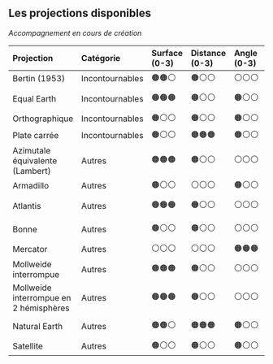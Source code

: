 ## Les projections disponibles

*Accompagnement en cours de création*

| Projection | Catégorie | Surface (0-3) | Distance (0-3) | Angle   (0-3) | Type |
| :--- | :--- | :--- | :--- | :--- | :--- |
| Bertin (1953) | Incontournables | 🟠🟠⚪ | 🟠⚪️⚪ | ⚪️⚪️⚪ | Autre |
| Equal Earth | Incontournables | 🟠🟠🟠 | 🟠⚪️⚪ | 🟠⚪️⚪ | Pseudo-cylindrique |
| Orthographique | Incontournables | 🟠⚪️⚪ | 🟠⚪️⚪ | 🟠⚪️⚪ | Azimutale |
| Plate carrée | Incontournables | 🟠⚪️⚪ | 🟠🟠🟠 | 🟠⚪️⚪ | Cylindrique |
| Azimutale équivalente (Lambert) | Autres | 🟠🟠🟠 | 🟠⚪️⚪ | ⚪️⚪️⚪ | Azimutale |
| Armadillo | Autres | 🟠⚪️⚪ | ⚪️⚪️⚪ | 🟠⚪️⚪ | Autre |
| Atlantis | Autres | 🟠🟠🟠 | 🟠⚪️⚪ | ⚪️⚪️⚪ | Pseudo-cylindrique |
| Bonne | Autres | 🟠⚪️⚪ | 🟠⚪️⚪ | ⚪️⚪️⚪ | Pseudo-conique |
| Mercator | Autres | ⚪️⚪️⚪ | ⚪️⚪️⚪ | 🟠🟠🟠 | Cylindrique |
| Mollweide interrompue | Autres | 🟠🟠🟠 | 🟠⚪️⚪ | ⚪️⚪️⚪ | Pseudo-cylindrique |
| Mollweide interrompue en 2 hémisphères | Autres | 🟠🟠🟠 | 🟠⚪️⚪ | ⚪️⚪️⚪ | Pseudo-cylindrique |
| Natural Earth | Autres | 🟠🟠⚪ | 🟠🟠🟠 | 🟠⚪️⚪ | Pseudo-cylindrique |
| Satellite | Autres | 🟠⚪️⚪ | 🟠⚪️⚪ | 🟠⚪️⚪ | Autre |

